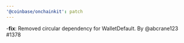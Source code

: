 ```yaml
---
'@coinbase/onchainkit': patch
---
```


-**fix**: Removed circular dependency for WalletDefault. By @abcrane123 #1378
